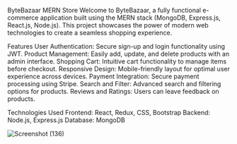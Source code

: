 ByteBazaar MERN Store
Welcome to ByteBazaar, a fully functional e-commerce application built using the MERN stack (MongoDB, Express.js, React.js, Node.js). This project showcases the power of modern web technologies to create a seamless shopping experience.

Features
User Authentication: Secure sign-up and login functionality using JWT.
Product Management: Easily add, update, and delete products with an admin interface.
Shopping Cart: Intuitive cart functionality to manage items before checkout.
Responsive Design: Mobile-friendly layout for optimal user experience across devices.
Payment Integration: Secure payment processing using Stripe.
Search and Filter: Advanced search and filtering options for products.
Reviews and Ratings: Users can leave feedback on products.

Technologies Used
Frontend: React, Redux, CSS, Bootstrap
Backend: Node.js, Express.js
Database: MongoDB

![Screenshot (136)](https://github.com/user-attachments/assets/1b1cdf02-985f-4e65-86aa-a4e88faa9319)

